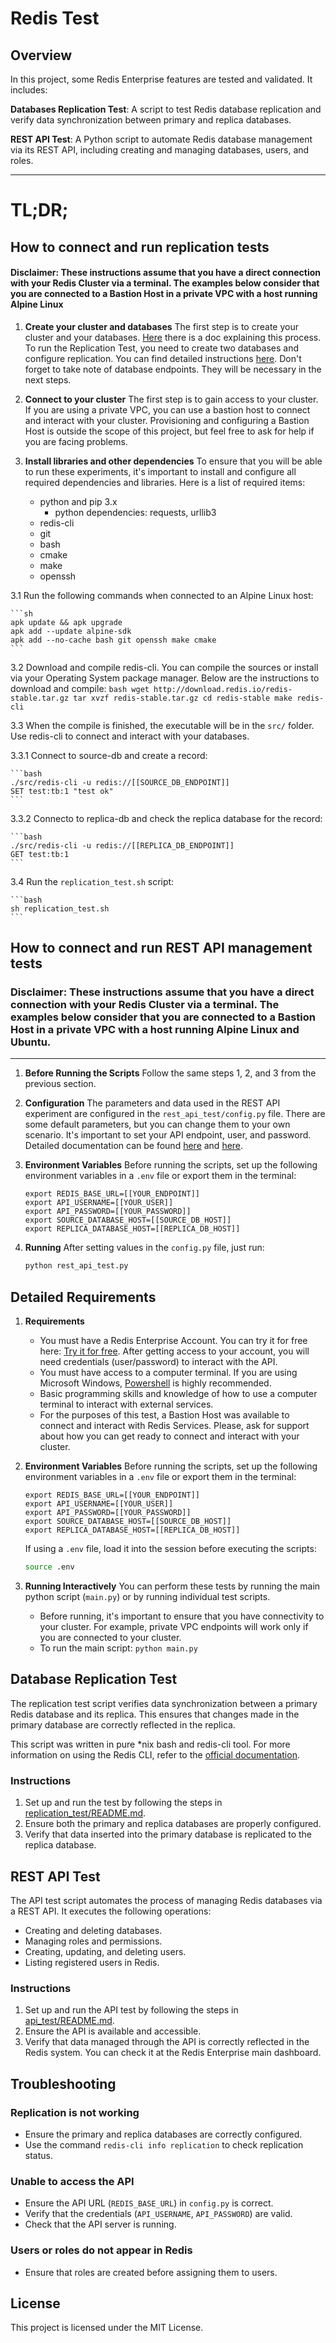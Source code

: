 # Redis Test

## Overview
In this project, some Redis Enterprise features are tested and validated. It includes:

**Databases Replication Test**: A script to test Redis database replication and verify data synchronization between primary and replica databases.

**REST API Test**: A Python script to automate Redis database management via its REST API, including creating and managing databases, users, and roles.

------------

# TL;DR;

## How to connect and run replication tests

#### Disclaimer: These instructions assume that you have a direct connection with your Redis Cluster via a terminal. The examples below consider that you are connected to a Bastion Host in a private VPC with a host running Alpine Linux

1. **Create your cluster and databases**
   The first step is to create your cluster and your databases. [Here](https://redis.io/docs/latest/operate/rs/databases/create/) there is a doc explaining this process. To run the Replication Test, you need to create two databases and configure replication. You can find detailed instructions [here](replication_test/README.md). Don't forget to take note of database endpoints. They will be necessary in the next steps.

2. **Connect to your cluster**
   The first step is to gain access to your cluster. If you are using a private VPC, you can use a bastion host to connect and interact with your cluster. Provisioning and configuring a Bastion Host is outside the scope of this project, but feel free to ask for help if you are facing problems.

3. **Install libraries and other dependencies**
   To ensure that you will be able to run these experiments, it's important to install and configure all required dependencies and libraries. Here is a list of required items:

    - python and pip 3.x
        - python dependencies: requests, urllib3
    - redis-cli
    - git
    - bash
    - cmake
    - make
    - openssh

3.1 Run the following commands when connected to an Alpine Linux host:

    ```sh
    apk update && apk upgrade 
    apk add --update alpine-sdk
    apk add --no-cache bash git openssh make cmake
    ```

3.2 Download and compile redis-cli. You can compile the sources or install via your Operating System package manager. Below are the instructions to download and compile:
    ```bash
    wget http://download.redis.io/redis-stable.tar.gz
    tar xvzf redis-stable.tar.gz
    cd redis-stable
    make redis-cli
    ```
    
3.3 When the compile is finished, the executable will be in the `src/` folder. Use redis-cli to connect and interact with your databases.

3.3.1 Connect to source-db and create a record:

    ```bash
    ./src/redis-cli -u redis://[[SOURCE_DB_ENDPOINT]]
    SET test:tb:1 "test ok"
    ```

3.3.2 Connecto to replica-db and check the replica database for the record:

    ```bash
    ./src/redis-cli -u redis://[[REPLICA_DB_ENDPOINT]]
    GET test:tb:1
    ```

3.4 Run the `replication_test.sh` script:

    ```bash
    sh replication_test.sh
    ```

## How to connect and run REST API management tests

### Disclaimer: These instructions assume that you have a direct connection with your Redis Cluster via a terminal. The examples below consider that you are connected to a Bastion Host in a private VPC with a host running Alpine Linux and Ubuntu.

------------

1. **Before Running the Scripts**
   Follow the same steps 1, 2, and 3 from the previous section.

2. **Configuration**
   The parameters and data used in the REST API experiment are configured in the `rest_api_test/config.py` file. There are some default parameters, but you can change them to your own scenario. It's important to set your API endpoint, user, and password. Detailed documentation can be found [here](https://redis.io/docs/latest/operate/rs/references/rest-api/) and [here](replication_test/README.md).

3. **Environment Variables**
 Before running the scripts, set up the following environment variables in a `.env` file or export them in the terminal:

    ```properties
    export REDIS_BASE_URL=[[YOUR_ENDPOINT]]
    export API_USERNAME=[[YOUR_USER]]
    export API_PASSWORD=[[YOUR_PASSWORD]]
    export SOURCE_DATABASE_HOST=[[SOURCE_DB_HOST]]
    export REPLICA_DATABASE_HOST=[[REPLICA_DB_HOST]]

4. **Running**
   After setting values in the `config.py` file, just run:

    ```bash
    python rest_api_test.py
    ```

## Detailed Requirements

1. **Requirements**
   - You must have a Redis Enterprise Account. You can try it for free here: [Try it for free](https://redis.io/try-free/). After getting access to your account, you will need credentials (user/password) to interact with the API.
   - You must have access to a computer terminal. If you are using Microsoft Windows, [Powershell](https://learn.microsoft.com/en-us/powershell/scripting/install/installing-powershell-on-windows?view=powershell-7.5) is highly recommended.
   - Basic programming skills and knowledge of how to use a computer terminal to interact with external services.
   - For the purposes of this test, a Bastion Host was available to connect and interact with Redis Services. Please, ask for support about how you can get ready to connect and interact with your cluster.

2. **Environment Variables**
   Before running the scripts, set up the following environment variables in a `.env` file or export them in the terminal:

    ```properties
    export REDIS_BASE_URL=[[YOUR_ENDPOINT]]
    export API_USERNAME=[[YOUR_USER]]
    export API_PASSWORD=[[YOUR_PASSWORD]]
    export SOURCE_DATABASE_HOST=[[SOURCE_DB_HOST]]
    export REPLICA_DATABASE_HOST=[[REPLICA_DB_HOST]]
    ```

   If using a `.env` file, load it into the session before executing the scripts:

    ```bash
    source .env
    ```

3. **Running Interactively**
   You can perform these tests by running the main python script (`main.py`) or by running individual test scripts.

   - Before running, it's important to ensure that you have connectivity to your cluster. For example, private VPC endpoints will work only if you are connected to your cluster.
   - To run the main script: `python main.py`

## Database Replication Test

The replication test script verifies data synchronization between a primary Redis database and its replica. This ensures that changes made in the primary database are correctly reflected in the replica.

This script was written in pure *nix bash and redis-cli tool. For more information on using the Redis CLI, refer to the [official documentation](https://redis.io/docs/latest/develop/tools/cli/).

### Instructions

1. Set up and run the test by following the steps in [replication_test/README.md](replication_test/README.md).
2. Ensure both the primary and replica databases are properly configured.
3. Verify that data inserted into the primary database is replicated to the replica database.

## REST API Test

The API test script automates the process of managing Redis databases via a REST API. It executes the following operations:
- Creating and deleting databases.
- Managing roles and permissions.
- Creating, updating, and deleting users.
- Listing registered users in Redis.

### Instructions

1. Set up and run the API test by following the steps in [api_test/README.md](api_test/README.md).
2. Ensure the API is available and accessible.
3. Verify that data managed through the API is correctly reflected in the Redis system. You can check it at the Redis Enterprise main dashboard.

## Troubleshooting

### Replication is not working
- Ensure the primary and replica databases are correctly configured.
- Use the command `redis-cli info replication` to check replication status.

### Unable to access the API
- Ensure the API URL (`REDIS_BASE_URL`) in `config.py` is correct.
- Verify that the credentials (`API_USERNAME`, `API_PASSWORD`) are valid.
- Check that the API server is running.

### Users or roles do not appear in Redis
- Ensure that roles are created before assigning them to users.

## License
This project is licensed under the MIT License.

